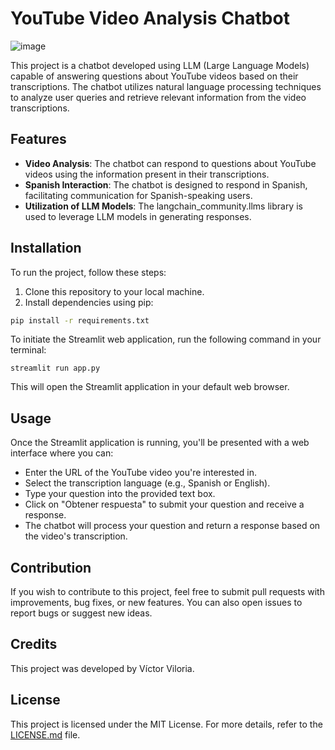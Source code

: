 # YouTube Video Analysis Chatbot

![image](https://github.com/ComputingVictor/LLM_Projects/assets/115224707/583ddb13-48d7-49c9-818e-1babbc2b21f4)


This project is a chatbot developed using LLM (Large Language Models) capable of answering questions about YouTube videos based on their transcriptions. The chatbot utilizes natural language processing techniques to analyze user queries and retrieve relevant information from the video transcriptions.

## Features

- **Video Analysis**: The chatbot can respond to questions about YouTube videos using the information present in their transcriptions.
- **Spanish Interaction**: The chatbot is designed to respond in Spanish, facilitating communication for Spanish-speaking users.
- **Utilization of LLM Models**: The langchain_community.llms library is used to leverage LLM models in generating responses.

## Installation

To run the project, follow these steps:

1. Clone this repository to your local machine.
2. Install dependencies using pip:
    
```bash
pip install -r requirements.txt
```
To initiate the Streamlit web application, run the following command in your terminal:
    
    streamlit run app.py
    
This will open the Streamlit application in your default web browser.

## Usage

Once the Streamlit application is running, you'll be presented with a web interface where you can:

- Enter the URL of the YouTube video you're interested in.
- Select the transcription language (e.g., Spanish or English).
- Type your question into the provided text box.
- Click on "Obtener respuesta" to submit your question and receive a response.
- The chatbot will process your question and return a response based on the video's transcription.

## Contribution

If you wish to contribute to this project, feel free to submit pull requests with improvements, bug fixes, or new features. You can also open issues to report bugs or suggest new ideas.

## Credits

This project was developed by Víctor Viloria.

## License

This project is licensed under the MIT License. For more details, refer to the [LICENSE.md](LICENSE.md) file.

